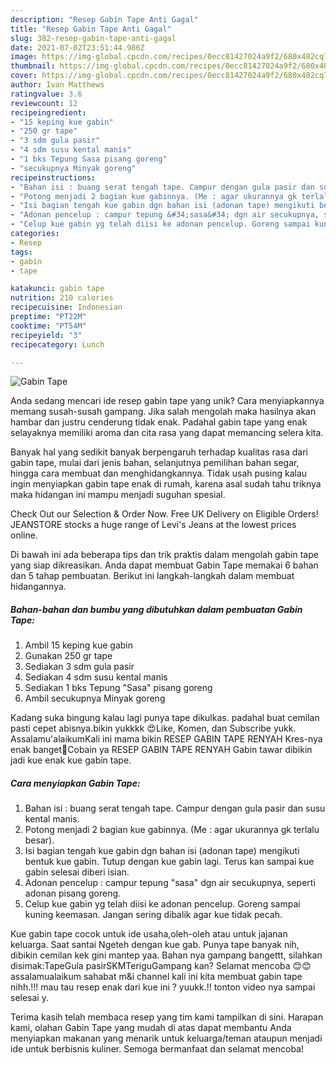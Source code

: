 ```yaml
---
description: "Resep Gabin Tape Anti Gagal"
title: "Resep Gabin Tape Anti Gagal"
slug: 382-resep-gabin-tape-anti-gagal
date: 2021-07-02T23:51:44.986Z
image: https://img-global.cpcdn.com/recipes/0ecc81427024a9f2/680x482cq70/gabin-tape-foto-resep-utama.jpg
thumbnail: https://img-global.cpcdn.com/recipes/0ecc81427024a9f2/680x482cq70/gabin-tape-foto-resep-utama.jpg
cover: https://img-global.cpcdn.com/recipes/0ecc81427024a9f2/680x482cq70/gabin-tape-foto-resep-utama.jpg
author: Ivan Matthews
ratingvalue: 3.6
reviewcount: 12
recipeingredient:
- "15 keping kue gabin"
- "250 gr tape"
- "3 sdm gula pasir"
- "4 sdm susu kental manis"
- "1 bks Tepung Sasa pisang goreng"
- "secukupnya Minyak goreng"
recipeinstructions:
- "Bahan isi : buang serat tengah tape. Campur dengan gula pasir dan susu kental manis."
- "Potong menjadi 2 bagian kue gabinnya. (Me : agar ukurannya gk terlalu besar)."
- "Isi bagian tengah kue gabin dgn bahan isi (adonan tape) mengikuti bentuk kue gabin. Tutup dengan kue gabin lagi. Terus kan sampai kue gabin selesai diberi isian."
- "Adonan pencelup : campur tepung &#34;sasa&#34; dgn air secukupnya, seperti adonan pisang goreng."
- "Celup kue gabin yg telah diisi ke adonan pencelup. Goreng sampai kuning keemasan. Jangan sering dibalik agar kue tidak pecah."
categories:
- Resep
tags:
- gabin
- tape

katakunci: gabin tape 
nutrition: 210 calories
recipecuisine: Indonesian
preptime: "PT22M"
cooktime: "PT54M"
recipeyield: "3"
recipecategory: Lunch

---
```



![Gabin Tape](https://img-global.cpcdn.com/recipes/0ecc81427024a9f2/680x482cq70/gabin-tape-foto-resep-utama.jpg)

Anda sedang mencari ide resep gabin tape yang unik? Cara menyiapkannya memang susah-susah gampang. Jika salah mengolah maka hasilnya akan hambar dan justru cenderung tidak enak. Padahal gabin tape yang enak selayaknya memiliki aroma dan cita rasa yang dapat memancing selera kita.

Banyak hal yang sedikit banyak berpengaruh terhadap kualitas rasa dari gabin tape, mulai dari jenis bahan, selanjutnya pemilihan bahan segar, hingga cara membuat dan menghidangkannya. Tidak usah pusing kalau ingin menyiapkan gabin tape enak di rumah, karena asal sudah tahu triknya maka hidangan ini mampu menjadi suguhan spesial.

Check Out our Selection &amp; Order Now. Free UK Delivery on Eligible Orders! JEANSTORE stocks a huge range of Levi&#39;s Jeans at the lowest prices online.


Di bawah ini ada beberapa tips dan trik praktis dalam mengolah gabin tape yang siap dikreasikan. Anda dapat membuat Gabin Tape memakai 6 bahan dan 5 tahap pembuatan. Berikut ini langkah-langkah dalam membuat hidangannya.

<!--inarticleads1-->

##### Bahan-bahan dan bumbu yang dibutuhkan dalam pembuatan Gabin Tape:

1. Ambil 15 keping kue gabin
1. Gunakan 250 gr tape
1. Sediakan 3 sdm gula pasir
1. Sediakan 4 sdm susu kental manis
1. Sediakan 1 bks Tepung &#34;Sasa&#34; pisang goreng
1. Ambil secukupnya Minyak goreng


Kadang suka bingung kalau lagi punya tape dikulkas. padahal buat cemilan pasti cepet abisnya.bikin yukkkk 😍Like, Komen, dan Subscribe yukk. Assalamu&#39;alaikumKali ini mama bikin RESEP GABIN TAPE RENYAH Kres-nya enak banget🤤Cobain ya RESEP GABIN TAPE RENYAH Gabin tawar dibikin jadi kue enak kue gabin tape. 

<!--inarticleads2-->

##### Cara menyiapkan Gabin Tape:

1. Bahan isi : buang serat tengah tape. Campur dengan gula pasir dan susu kental manis.
1. Potong menjadi 2 bagian kue gabinnya. (Me : agar ukurannya gk terlalu besar).
1. Isi bagian tengah kue gabin dgn bahan isi (adonan tape) mengikuti bentuk kue gabin. Tutup dengan kue gabin lagi. Terus kan sampai kue gabin selesai diberi isian.
1. Adonan pencelup : campur tepung &#34;sasa&#34; dgn air secukupnya, seperti adonan pisang goreng.
1. Celup kue gabin yg telah diisi ke adonan pencelup. Goreng sampai kuning keemasan. Jangan sering dibalik agar kue tidak pecah.


Kue gabin tape cocok untuk ide usaha,oleh-oleh atau untuk jajanan keluarga. Saat santai Ngeteh dengan kue gab. Punya tape banyak nih, dibikin cemilan kek gini mantep yaa. Bahan nya gampang bangettt, silahkan disimak:TapeGula pasirSKMTeriguGampang kan? Selamat mencoba 😊😊 assalamualaikum sahabat m&amp;i channel kali ini kita membuat gabin tape nihh.!!! mau tau resep enak dari kue ini ? yuukk.!! tonton video nya sampai selesai y. 

Terima kasih telah membaca resep yang tim kami tampilkan di sini. Harapan kami, olahan Gabin Tape yang mudah di atas dapat membantu Anda menyiapkan makanan yang menarik untuk keluarga/teman ataupun menjadi ide untuk berbisnis kuliner. Semoga bermanfaat dan selamat mencoba!
